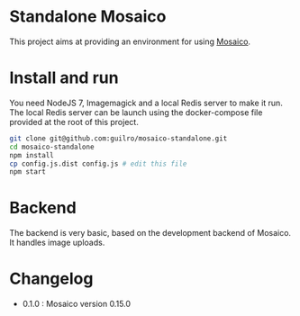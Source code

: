 # Standalone Mosaico

This project aims at providing an environment for using [Mosaico](https://mosaico.io).

# Install and run

You need NodeJS 7, Imagemagick and a local Redis server to make it run. The local Redis server can be launch
using the docker-compose file provided at the root of this project.

```bash
git clone git@github.com:guilro/mosaico-standalone.git
cd mosaico-standalone
npm install
cp config.js.dist config.js # edit this file
npm start
```

# Backend

The backend is very basic, based on the development backend of Mosaico. It handles image uploads.

# Changelog

* 0.1.0 : Mosaico version 0.15.0
